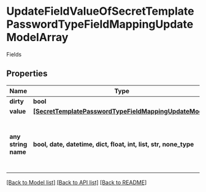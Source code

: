 # UpdateFieldValueOfSecretTemplatePasswordTypeFieldMappingUpdateModelArray

Fields

## Properties
Name | Type | Description | Notes
------------ | ------------- | ------------- | -------------
**dirty** | **bool** | Dirty | [optional] 
**value** | [**[SecretTemplatePasswordTypeFieldMappingUpdateModel]**](SecretTemplatePasswordTypeFieldMappingUpdateModel.md) | Value | [optional] 
**any string name** | **bool, date, datetime, dict, float, int, list, str, none_type** | any string name can be used but the value must be the correct type | [optional]

[[Back to Model list]](../README.md#documentation-for-models) [[Back to API list]](../README.md#documentation-for-api-endpoints) [[Back to README]](../README.md)


